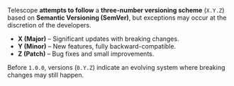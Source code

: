Telescope **attempts to follow** a **three-number versioning scheme** (`X.Y.Z`) based on **Semantic Versioning (SemVer)**, but exceptions may occur at the discretion of the developers.

- **X (Major)** – Significant updates with breaking changes.
- **Y (Minor)** – New features, fully backward-compatible.
- **Z (Patch)** – Bug fixes and small improvements.

Before `1.0.0`, versions (`0.Y.Z`) indicate an evolving system where breaking changes may still happen.
